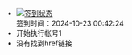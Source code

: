 - [![签到状态](https://github.com/womade/Cloud189-Actions/actions/workflows/main.yml/badge.svg?branch=main)](https://github.com/womade/Cloud189-Actions/actions/workflows/main.yml) <br> 签到时间：2024-10-23 00:42:24
- 开始执行帐号1
- 没有找到href链接
